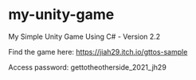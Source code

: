 # my-unity-game
My Simple Unity Game Using C# - Version 2.2

Find the game here: https://jiah29.itch.io/gttos-sample

Access password: gettotheotherside_2021_jh29
